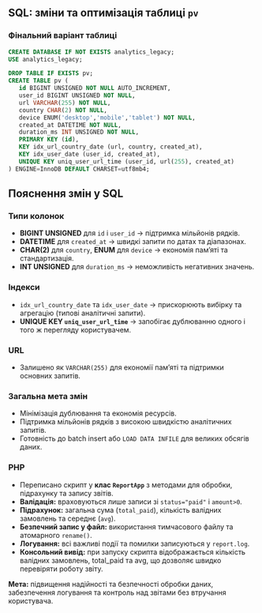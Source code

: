 ## SQL: зміни та оптимізація таблиці `pv`

### Фінальний варіант таблиці

```sql
CREATE DATABASE IF NOT EXISTS analytics_legacy;
USE analytics_legacy;

DROP TABLE IF EXISTS pv;
CREATE TABLE pv (
   id BIGINT UNSIGNED NOT NULL AUTO_INCREMENT,
   user_id BIGINT UNSIGNED NOT NULL,
   url VARCHAR(255) NOT NULL,
   country CHAR(2) NOT NULL,
   device ENUM('desktop','mobile','tablet') NOT NULL,
   created_at DATETIME NOT NULL,
   duration_ms INT UNSIGNED NOT NULL,
   PRIMARY KEY (id),
   KEY idx_url_country_date (url, country, created_at),
   KEY idx_user_date (user_id, created_at),
   UNIQUE KEY uniq_user_url_time (user_id, url(255), created_at)
) ENGINE=InnoDB DEFAULT CHARSET=utf8mb4;
```
## Пояснення змін у SQL

### Типи колонок
- **BIGINT UNSIGNED** для `id` і `user_id` → підтримка мільйонів рядків.
- **DATETIME** для `created_at` → швидкі запити по датах та діапазонах.
- **CHAR(2)** для `country`, **ENUM** для `device` → економія пам’яті та стандартизація.
- **INT UNSIGNED** для `duration_ms` → неможливість негативних значень.

### Індекси
- `idx_url_country_date` та `idx_user_date` → прискорюють вибірку та агрегацію (типові аналітичні запити).
- **UNIQUE KEY `uniq_user_url_time`** → запобігає дублюванню одного і того ж перегляду користувачем.

### URL
- Залишено як `VARCHAR(255)` для економії пам’яті та підтримки основних запитів.

### Загальна мета змін
- Мінімізація дублювання та економія ресурсів.
- Підтримка мільйонів рядків з високою швидкістю аналітичних запитів.
- Готовність до batch insert або `LOAD DATA INFILE` для великих обсягів даних.

### PHP

- Переписано скрипт у **клас `ReportApp`** з методами для обробки, підрахунку та запису звітів.  
- **Валідація:** враховуються лише записи зі `status="paid"` і `amount>0`.  
- **Підрахунок:** загальна сума (`total_paid`), кількість валідних замовлень та середнє (`avg`).  
- **Безпечний запис у файл:** використання тимчасового файлу та атомарного `rename()`.  
- **Логування:** всі важливі події та помилки записуються у `report.log`.  
- **Консольний вивід:** при запуску скрипта відображається кількість валідних замовлень, total_paid та avg, що дозволяє швидко перевіряти роботу звіту.  

**Мета:** підвищення надійності та безпечності обробки даних, забезпечення логування та контроль над звітами без втручання користувача.
